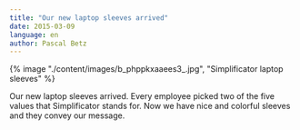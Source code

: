 ```yaml
---
title: "Our new laptop sleeves arrived"
date: 2015-03-09
language: en
author: Pascal Betz
---
```


{% image "./content/images/b_phppkxaaees3_.jpg", "Simplificator laptop sleeves" %}

Our new laptop sleeves arrived. Every employee picked two of the five values that Simplificator stands for. Now we have nice and colorful sleeves and they convey our message.
